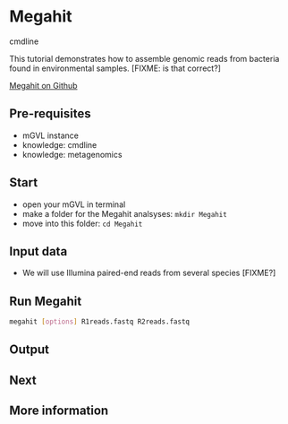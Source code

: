 # Megahit

cmdline

This tutorial demonstrates how to assemble genomic reads from bacteria found in environmental samples. [FIXME: is that correct?]

[Megahit on Github](https://github.com/voutcn/megahit#getting-started)

## Pre-requisites
- mGVL instance
- knowledge: cmdline
- knowledge: metagenomics

## Start
- open your mGVL in terminal
- make a folder for the Megahit analsyses: `mkdir Megahit`
- move into this folder: `cd Megahit`

## Input data
- We will use Illumina paired-end reads from several species [FIXME?]


## Run Megahit

```bash
megahit [options] R1reads.fastq R2reads.fastq
```


## Output

## Next

## More information
